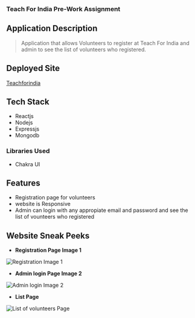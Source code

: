 ### Teach For India Pre-Work Assignment

## Application Description

> Application that allows Volunteers to register at Teach For India and admin to see the list of volunteers who registered.

## Deployed Site

[Teachforindia](https://teachfor-india.vercel.app/)

## Tech Stack

- Reactjs
- Nodejs
- Expressjs
- Mongodb

### Libraries Used 

- Chakra UI

## Features
- Registration page for volunteers
- website is Responsive
- Admin can login with any appropiate email and password and see the list of vounteers who registered

## Website Sneak Peeks
- **Registration Page Image 1**

![Registration Image 1](https://user-images.githubusercontent.com/99754518/200196154-ae8a452a-4e58-4d48-ad0b-1bb5329d5842.png?raw=true)

- **Admin login Page Image 2**

![Admin login Image 2](https://user-images.githubusercontent.com/99754518/200196190-bc3d2f9d-f6f3-4c9b-8536-ee6c9c002227.png?raw=true)


- **List Page**

![List of volunteers Page](https://user-images.githubusercontent.com/99754518/200196195-b646a09a-66a3-42c1-9d8e-3e1ef0a49f6a.png?raw=true)
